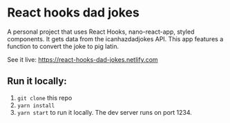 # React hooks dad jokes
A personal project that uses React Hooks, nano-react-app, styled components.  It gets data from the icanhazdadjokes API.  This app features a function to convert the joke to pig latin.

See it live: https://react-hooks-dad-jokes.netlify.com

## Run it locally:
1) `git clone` this repo
2) `yarn install`
3) `yarn start` to run it locally.  The dev server runs on port 1234.
